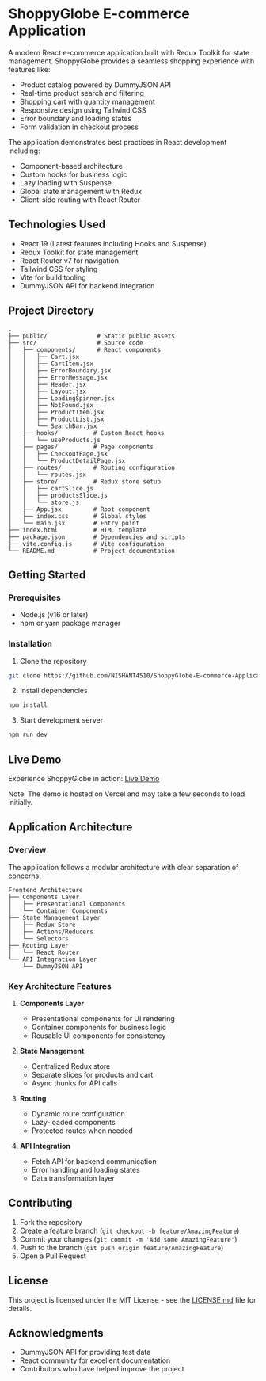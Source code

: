 # ShoppyGlobe E-commerce Application

A modern React e-commerce application built with Redux Toolkit for state management. ShoppyGlobe provides a seamless shopping experience with features like:

- Product catalog powered by DummyJSON API
- Real-time product search and filtering
- Shopping cart with quantity management
- Responsive design using Tailwind CSS
- Error boundary and loading states
- Form validation in checkout process

The application demonstrates best practices in React development including:
- Component-based architecture 
- Custom hooks for business logic
- Lazy loading with Suspense
- Global state management with Redux
- Client-side routing with React Router


## Technologies Used

- React 19 (Latest features including Hooks and Suspense)
- Redux Toolkit for state management
- React Router v7 for navigation
- Tailwind CSS for styling
- Vite for build tooling
- DummyJSON API for backend integration

## Project Directory

```
.
├── public/              # Static public assets
├── src/                 # Source code
│   ├── components/      # React components
│   │   ├── Cart.jsx
│   │   ├── CartItem.jsx
│   │   ├── ErrorBoundary.jsx
│   │   ├── ErrorMessage.jsx
│   │   ├── Header.jsx
│   │   ├── Layout.jsx
│   │   ├── LoadingSpinner.jsx
│   │   ├── NotFound.jsx
│   │   ├── ProductItem.jsx
│   │   ├── ProductList.jsx
│   │   └── SearchBar.jsx
│   ├── hooks/          # Custom React hooks
│   │   └── useProducts.js
│   ├── pages/          # Page components
│   │   ├── CheckoutPage.jsx
│   │   └── ProductDetailPage.jsx
│   ├── routes/         # Routing configuration
│   │   └── routes.jsx
│   ├── store/          # Redux store setup
│   │   ├── cartSlice.js
│   │   ├── productsSlice.js
│   │   └── store.js
│   ├── App.jsx         # Root component
│   ├── index.css       # Global styles
│   └── main.jsx        # Entry point
├── index.html          # HTML template
├── package.json        # Dependencies and scripts
├── vite.config.js      # Vite configuration
└── README.md           # Project documentation
```

## Getting Started

### Prerequisites

- Node.js (v16 or later)
- npm or yarn package manager

### Installation

1. Clone the repository
```bash
git clone https://github.com/NISHANT4510/ShoppyGlobe-E-commerce-Application.git
```

2. Install dependencies
```bash
npm install
```

3. Start development server
```bash
npm run dev
```

## Live Demo

Experience ShoppyGlobe in action: [Live Demo](https://shoppy-globe-e-commerce-application-7ttk.vercel.app/)

Note: The demo is hosted on Vercel and may take a few seconds to load initially.

## Application Architecture

### Overview
The application follows a modular architecture with clear separation of concerns:

```
Frontend Architecture
├── Components Layer
│   ├── Presentational Components
│   └── Container Components
├── State Management Layer
│   ├── Redux Store
│   ├── Actions/Reducers
│   └── Selectors
├── Routing Layer
│   └── React Router
└── API Integration Layer
    └── DummyJSON API
```

### Key Architecture Features

1. **Components Layer**
   - Presentational components for UI rendering
   - Container components for business logic
   - Reusable UI components for consistency

2. **State Management**
   - Centralized Redux store
   - Separate slices for products and cart
   - Async thunks for API calls

3. **Routing**
   - Dynamic route configuration
   - Lazy-loaded components
   - Protected routes when needed

4. **API Integration**
   - Fetch API for backend communication
   - Error handling and loading states
   - Data transformation layer


## Contributing

1. Fork the repository
2. Create a feature branch (`git checkout -b feature/AmazingFeature`)
3. Commit your changes (`git commit -m 'Add some AmazingFeature'`)
4. Push to the branch (`git push origin feature/AmazingFeature`)
5. Open a Pull Request

## License

This project is licensed under the MIT License - see the [LICENSE.md](LICENSE.md) file for details.

## Acknowledgments

- DummyJSON API for providing test data
- React community for excellent documentation
- Contributors who have helped improve the project
